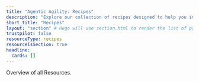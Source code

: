 ```yaml
---
title: "Agentic Agility: Recipes"
description: "Explore our collection of recipes designed to help you implement Engineering Excellence & Technical Leadership practices effectively, providing step-by-step guidance and practical tips for success."
short_title: "Recipes"
layout: "section" # Hugo will use section.html to render the list of pages
trustpilot: false
resourceType: recipes
resourceIsSection: true
headline:
  cards: []
---
```


Overview of all Resources.
